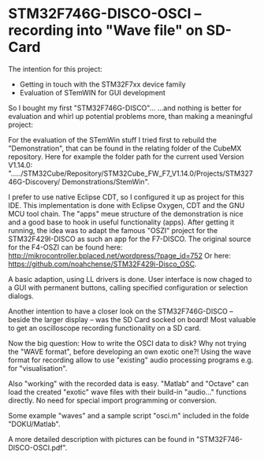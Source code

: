 # STM32F746G-DISCO-OSCI – recording into "Wave file" on SD-Card
The intention for this project:
- Getting in touch with the STM32F7xx device family
- Evaluation of STemWIN for GUI development

So I bought my first "STM32F746G-DISCO"...
...and nothing is better for evaluation and whirl up potential problems more, than 
making a meaningful project:

For the evaluation of the STemWin stuff I tried first to rebuild the "Demonstration", 
that can be found in the relating folder of the CubeMX repository. Here for example 
the folder path for the current used Version V1.14.0:
"...../STM32Cube/Repository/STM32Cube_FW_F7_V1.14.0/Projects/STM32746G-Discovery/
Demonstrations/StemWin".

I prefer to use native Eclipse CDT, so I configured it up as project for this IDE.
This implementation is done with Eclipse Oxygen, CDT and the GNU MCU tool chain.
The "apps" meue structure of the demonstration is nice and a good base to hook in 
useful functionality (apps).
After getting it running, the idea was to adapt the famous "OSZI" project for the 
STM32F429I-DISCO as such an app for the F7-DISCO. The original source for the F4-OSZI 
can be found here:
http://mikrocontroller.bplaced.net/wordpress/?page_id=752
Or here:
https://github.com/noahchense/STM32F429i-Disco_OSC.

A basic adaption, using LL drivers is done.
User interface is now chaged to a GUI with permanent buttons, calling specified 
configuration or selection dialogs.   

Another intention to have a closer look on the STM32F746G-DISCO – beside the larger
display – was the SD Card socked on board!
Most valuable to get an oscilloscope recording functionality on a SD card.

Now the big question: How to write the OSCI data to disk?
Why not trying the "WAVE format", before developing an own exotic one?!
Using the wave format for recording allow to use "existing" audio processing programs 
e.g. for "visualisation".

Also "working" with the recorded data is easy.
"Matlab" and "Octave" can load the created "exotic" wave files with their build-in 
"audio..." functions directly. No need for special import programming or conversion.

Some example "waves" and a sample script "osci.m" included in the folde "DOKU/Matlab".

A more detailed description with pictures can be found in "STM32F746-DISCO-OSCI.pdf".


